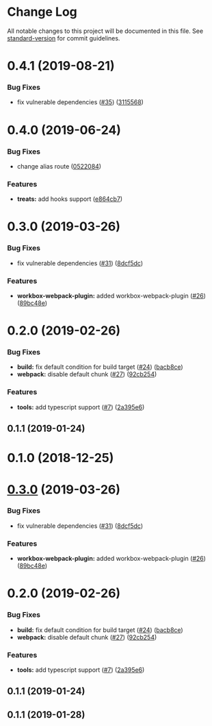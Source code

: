 # Change Log

All notable changes to this project will be documented in this file. See [standard-version](https://github.com/conventional-changelog/standard-version) for commit guidelines.

<a name="0.4.1"></a>
# 0.4.1 (2019-08-21)


### Bug Fixes

* fix vulnerable dependencies ([#35](https://github.com/tokopedia/treats/issues/35)) ([3115568](https://github.com/tokopedia/treats/commit/3115568))

<a name="0.4.0"></a>
# 0.4.0 (2019-06-24)


### Bug Fixes

* change alias route ([0522084](https://github.com/tokopedia/treats/commit/0522084))


### Features

* **treats:** add hooks support ([e864cb7](https://github.com/tokopedia/treats/commit/e864cb7))



<a name="0.3.0"></a>
# 0.3.0 (2019-03-26)


### Bug Fixes

* fix vulnerable dependencies ([#31](https://github.com/tokopedia/treats/issues/31)) ([8dcf5dc](https://github.com/tokopedia/treats/commit/8dcf5dc))


### Features

* **workbox-webpack-plugin:** added workbox-webpack-plugin ([#26](https://github.com/tokopedia/treats/issues/26)) ([89bc48e](https://github.com/tokopedia/treats/commit/89bc48e))



<a name="0.2.0"></a>
# 0.2.0 (2019-02-26)


### Bug Fixes

* **build:** fix default condition for build target ([#24](https://github.com/tokopedia/treats/issues/24)) ([bacb8ce](https://github.com/tokopedia/treats/commit/bacb8ce))
* **webpack:** disable default chunk ([#27](https://github.com/tokopedia/treats/issues/27)) ([92cb254](https://github.com/tokopedia/treats/commit/92cb254))


### Features

* **tools:** add typescript support ([#7](https://github.com/tokopedia/treats/issues/7)) ([2a395e6](https://github.com/tokopedia/treats/commit/2a395e6))



<a name="0.1.1"></a>
## 0.1.1 (2019-01-24)



<a name="0.1.0"></a>
# 0.1.0 (2018-12-25)



<a name="0.3.0"></a>
# [0.3.0](https://github.com/tokopedia/treats/compare/v0.2.0...v0.3.0) (2019-03-26)


### Bug Fixes

* fix vulnerable dependencies ([#31](https://github.com/tokopedia/treats/issues/31)) ([8dcf5dc](https://github.com/tokopedia/treats/commit/8dcf5dc))


### Features

* **workbox-webpack-plugin:** added workbox-webpack-plugin ([#26](https://github.com/tokopedia/treats/issues/26)) ([89bc48e](https://github.com/tokopedia/treats/commit/89bc48e))



<a name="0.2.0"></a>
# 0.2.0 (2019-02-26)


### Bug Fixes

* **build:** fix default condition for build target ([#24](https://github.com/tokopedia/treats/issues/24)) ([bacb8ce](https://github.com/tokopedia/treats/commit/bacb8ce))
* **webpack:** disable default chunk ([#27](https://github.com/tokopedia/treats/issues/27)) ([92cb254](https://github.com/tokopedia/treats/commit/92cb254))


### Features

* **tools:** add typescript support ([#7](https://github.com/tokopedia/treats/issues/7)) ([2a395e6](https://github.com/tokopedia/treats/commit/2a395e6))



<a name="0.1.1"></a>
## 0.1.1 (2019-01-24)



<a name="0.1.1"></a>
## 0.1.1 (2019-01-28)
